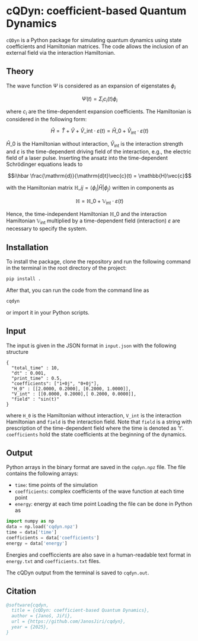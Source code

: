 # cQDyn: coefficient-based Quantum Dynamics
`cQDyn` is a Python package for simulating quantum dynamics using state coefficients and Hamiltonian matrices. The code allows the inclusion of an external field via the interaction Hamiltonian. 

## Theory

The wave function $\Psi$ is considered as an expansion of eigenstates $\phi_i$

$$\Psi(t)=\Sigma_i c_i(t) \phi_i$$

where $c_i$ are the time-dependent expansion coefficients. The Hamiltonian is considered in the following form:

$$\hat{H} = \hat{T} + \hat{V} + \hat{V}\_\mathrm{int}\cdot\varepsilon (t) = \hat{H}\_0 + \hat{V}_\mathrm{int}\cdot\varepsilon (t)$$

$\hat{H}\_0$ is the Hamiltonian without interaction, $\hat{V}_\mathrm{int}$ is the interaction strength and $\varepsilon$ is the time-dependent driving field of the interaction, e.g., the electric field of a laser pulse. Inserting the ansatz into the time-dependent Schrödinger equations leads to

$$i\hbar \frac{\mathrm{d}}{\mathrm{d}t}\vec{c}(t) = \mathbb{H}\vec{c}$$

with the Hamiltonian matrix $\mathbb{H}\_{ij} = \langle\phi_i|\hat{H}|\phi_j\rangle$ written in components as 

$$\mathbb{H} = \mathbb{H}\_0+\mathbb{V}_\mathrm{int}\cdot\varepsilon (t)$$

Hence, the time-independent Hamiltonian $\mathbb{H}\_{0}$ and the interaction Hamiltonian $\mathbb{V}_\mathrm{int}$ multiplied by a time-dependent field (interaction) $\varepsilon$ are necessary to specify the system.

## Installation
To install the package, clone the repository and run the following command in the terminal in the root directory of the project:

```bash
pip install .
```

After that, you can run the code from the command line as

```bash
cqdyn
```

or import it in your Python scripts.

## Input

The input is given in the JSON format in `input.json` with the following structure
```
{
  "total_time" : 10,
  "dt" : 0.001,
  "print_time" : 0.5,
  "coefficients": ["1+0j", "0+0j"],
  "H_0" : [[2.0000, 0.2000], [0.2000, 1.0000]],
  "V_int" : [[0.0000, 0.2000],[ 0.2000, 0.0000]],
  "field" : "sin(t)"
}
```
where `H_0` is the Hamiltonian without interaction, `V_int` is the interaction Hamiltonian and `field` is the interaction field. Note that `field` is a string with prescription of the time-dependent field where the time is denoted as 't'. `coefficients` hold the state coefficients at the beginning of the dynamics. 

## Output

Python arrays in the binary format are saved in the `cqdyn.npz` file. The file contains the following arrays:
- `time`: time points of the simulation
- `coefficients`: complex coefficients of the wave function at each time point
- `energy`: energy at each time point
Loading the file can be done in Python as
```python
import numpy as np
data = np.load('cqdyn.npz')
time = data['time']
coefficients = data['coefficients']
energy = data['energy']
```

Energies and coefficcients are also save in a human-readable text format in `energy.txt` and `coefficients.txt` files.

The cQDyn output from the terminal is saved to `cqdyn.out`.

## Citation
```bibtex
@software{cqdyn,
  title = {cQDyn: coefficient-based Quantum Dynamics},
  author = {Janoš, Jiří},
  url = {https://github.com/JanosJiri/cqdyn},
  year = {2025},
}
```
